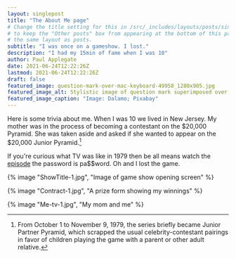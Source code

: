 ```yaml
---
layout: singlepost
title: "The About Me page"
# Change the title setting for this in /src/_includes/layouts/posts/singlepostherofit.11ty.js
# to keep the "Other posts" box from appearing at the bottom of this page, since it uses 
# the same layout as posts.
subtitle: "I was once on a gameshow. I lost."
description: "I had my 15min of fame when I was 10"
author: Paul Applegate
date: 2021-06-24T12:22:26Z
lastmod: 2021-06-24T12:22:26Z
draft: false
featured_image: question-mark-over-mac-keyboard-49958_1280x905.jpg
featured_image_alt: Stylistic image of question mark superimposed over computer keyboard
featured_image_caption: "Image: Dalamo; Pixabay"
---
```

Here is some trivia about me. When I was 10 we lived in New Jersey. My mother was in the process of becoming a contestant on the $20,000 Pyramid. 	She was taken aside and asked if she wanted to appear on the $20,000 Junior Pyramid.[^fnExample]

[^fnExample]: From October 1 to November 9, 1979, the series briefly became Junior Partner Pyramid, which scrapped the usual celebrity-contestant pairings in favor of children playing the game with a parent or other adult relative.

If you're curious what TV was like in 1979 then be all means watch the [episode](https://vimeo.com/26595314) the password is pa$$word.
Oh and I lost the game.

{% image "ShowTitle-1.jpg", "Image of game show opening screen" %}

{% image "Contract-1.jpg", "A prize form showing my winnings" %}

{% image "Me-tv-1.jpg", "My mom and me" %}
